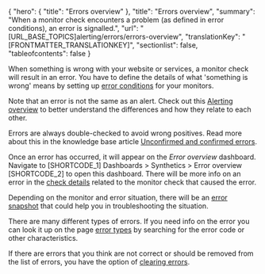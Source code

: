 {
  "hero": {
    "title": "Errors overview"
  },
  "title": "Errors overview",
  "summary": "When a monitor check encounters a problem (as defined in error conditions), an error is signalled.",
  "url": "[URL_BASE_TOPICS]alerting/errors/errors-overview",
  "translationKey": "[FRONTMATTER_TRANSLATIONKEY]",
  "sectionlist": false,
  "tableofcontents": false
}

When something is wrong with your website or services, a monitor check will result in an error. You have to define the details of what 'something is wrong' means by setting up [error conditions]([LINK_URL_1]) for your monitors.

Note that an error is not the same as an alert. Check out this [Alerting overview]([LINK_URL_2]) to better understand the differences and how they relate to each other.

Errors are always double-checked to avoid wrong positives. Read more about this in the knowledge base article [Unconfirmed and confirmed errors]([LINK_URL_3]).

Once an error has occurred, it will appear on the *Error overview* dashboard. Navigate to [SHORTCODE_1] Dashboards > Synthetics > Error overview [SHORTCODE_2] to open this dashboard. There will be more info on an error in the [check details]([LINK_URL_4]) related to the monitor check that caused the error.

Depending on the monitor and error situation, there will be an [error snapshot]([LINK_URL_5]) that could help you in troubleshooting the situation.

There are many different types of errors. If you need info on the error you can look it up on the page [error types]([LINK_URL_6]) by searching for the error code or other characteristics.

If there are errors that you think are not correct or should be removed from the list of errors, you have the option of [clearing errors]([LINK_URL_7]).
